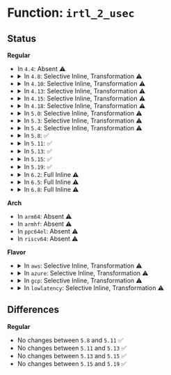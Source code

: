 # Function: <code>irtl_2_usec</code>

## Status
<b>Regular</b>
<ul>
<li>
In <code>4.4</code>: Absent ⚠️
</li>
<li>
<details>
<summary>In <code>4.8</code>: Selective Inline, Transformation ⚠️</summary>

**Collision:** Unique Static

**Inline:** Selective

**Transformation:** True

**Instances:**

```
In drivers/idle/intel_idle.c (ffffffff81758f83)
Location: drivers/idle/intel_idle.c:1186
Inline: True
```
**Symbols:**

```
ffffffff81758f83-ffffffff81758fb3: irtl_2_usec.part.0 (STB_LOCAL)
```
</details>
</li>
<li>
<details>
<summary>In <code>4.10</code>: Selective Inline, Transformation ⚠️</summary>

**Collision:** Unique Static

**Inline:** Selective

**Transformation:** True

**Instances:**

```
In drivers/idle/intel_idle.c (ffffffff81785553)
Location: drivers/idle/intel_idle.c:1198
Inline: True
```
**Symbols:**

```
ffffffff81785553-ffffffff81785583: irtl_2_usec.part.0 (STB_LOCAL)
```
</details>
</li>
<li>
<details>
<summary>In <code>4.13</code>: Selective Inline, Transformation ⚠️</summary>

**Collision:** Unique Static

**Inline:** Selective

**Transformation:** True

**Instances:**

```
In drivers/idle/intel_idle.c (ffffffff814f54b4)
Location: drivers/idle/intel_idle.c:1200
Inline: True
```
**Symbols:**

```
ffffffff814f54b4-ffffffff814f54e4: irtl_2_usec.part.0 (STB_LOCAL)
```
</details>
</li>
<li>
<details>
<summary>In <code>4.15</code>: Selective Inline, Transformation ⚠️</summary>

**Collision:** Unique Static

**Inline:** Selective

**Transformation:** True

**Instances:**

```
In drivers/idle/intel_idle.c (ffffffff81535d37)
Location: drivers/idle/intel_idle.c:1211
Inline: True
```
**Symbols:**

```
ffffffff81535d37-ffffffff81535d67: irtl_2_usec.part.0 (STB_LOCAL)
```
</details>
</li>
<li>
<details>
<summary>In <code>4.18</code>: Selective Inline, Transformation ⚠️</summary>

**Collision:** Unique Static

**Inline:** Selective

**Transformation:** True

**Instances:**

```
In drivers/idle/intel_idle.c (ffffffff8271ce16)
Location: drivers/idle/intel_idle.c:1211
Inline: True
Inline callers:
  - drivers/idle/intel_idle.c:intel_idle_init
  - drivers/idle/intel_idle.c:intel_idle_init
  - drivers/idle/intel_idle.c:intel_idle_init
  - drivers/idle/intel_idle.c:intel_idle_init
  - drivers/idle/intel_idle.c:intel_idle_init
Direct callers:
  - drivers/idle/intel_idle.c:intel_idle_init
  - drivers/idle/intel_idle.c:intel_idle_init
  - drivers/idle/intel_idle.c:intel_idle_init
  - drivers/idle/intel_idle.c:intel_idle_init
  - drivers/idle/intel_idle.c:intel_idle_init
```
**Symbols:**

```
ffffffff8156b8d8-ffffffff8156b908: irtl_2_usec.part.0 (STB_LOCAL)
```
</details>
</li>
<li>
<details>
<summary>In <code>5.0</code>: Selective Inline, Transformation ⚠️</summary>

**Collision:** Unique Static

**Inline:** Selective

**Transformation:** True

**Instances:**

```
In drivers/idle/intel_idle.c (ffffffff828d4e2c)
Location: drivers/idle/intel_idle.c:1208
Inline: True
Inline callers:
  - drivers/idle/intel_idle.c:intel_idle_init
  - drivers/idle/intel_idle.c:intel_idle_init
  - drivers/idle/intel_idle.c:intel_idle_init
  - drivers/idle/intel_idle.c:intel_idle_init
  - drivers/idle/intel_idle.c:intel_idle_init
Direct callers:
  - drivers/idle/intel_idle.c:intel_idle_init
  - drivers/idle/intel_idle.c:intel_idle_init
  - drivers/idle/intel_idle.c:intel_idle_init
  - drivers/idle/intel_idle.c:intel_idle_init
  - drivers/idle/intel_idle.c:intel_idle_init
```
**Symbols:**

```
ffffffff81583458-ffffffff81583488: irtl_2_usec.part.0 (STB_LOCAL)
```
</details>
</li>
<li>
<details>
<summary>In <code>5.3</code>: Selective Inline, Transformation ⚠️</summary>

**Collision:** Unique Static

**Inline:** Selective

**Transformation:** True

**Instances:**

```
In drivers/idle/intel_idle.c (ffffffff828eed40)
Location: drivers/idle/intel_idle.c:1197
Inline: True
Inline callers:
  - drivers/idle/intel_idle.c:intel_idle_cpuidle_driver_init
  - drivers/idle/intel_idle.c:intel_idle_cpuidle_driver_init
  - drivers/idle/intel_idle.c:intel_idle_cpuidle_driver_init
  - drivers/idle/intel_idle.c:intel_idle_cpuidle_driver_init
  - drivers/idle/intel_idle.c:intel_idle_cpuidle_driver_init
Direct callers:
  - drivers/idle/intel_idle.c:intel_idle_cpuidle_driver_init
  - drivers/idle/intel_idle.c:intel_idle_cpuidle_driver_init
  - drivers/idle/intel_idle.c:intel_idle_cpuidle_driver_init
  - drivers/idle/intel_idle.c:intel_idle_cpuidle_driver_init
  - drivers/idle/intel_idle.c:intel_idle_cpuidle_driver_init
```
**Symbols:**

```
ffffffff815b3ba7-ffffffff815b3bd7: irtl_2_usec.part.0 (STB_LOCAL)
```
</details>
</li>
<li>
<details>
<summary>In <code>5.4</code>: Selective Inline, Transformation ⚠️</summary>

**Collision:** Unique Static

**Inline:** Selective

**Transformation:** True

**Instances:**

```
In drivers/idle/intel_idle.c (ffffffff828f7ed4)
Location: drivers/idle/intel_idle.c:1197
Inline: True
Inline callers:
  - drivers/idle/intel_idle.c:intel_idle_cpuidle_driver_init
  - drivers/idle/intel_idle.c:intel_idle_cpuidle_driver_init
  - drivers/idle/intel_idle.c:intel_idle_cpuidle_driver_init
  - drivers/idle/intel_idle.c:intel_idle_cpuidle_driver_init
  - drivers/idle/intel_idle.c:intel_idle_cpuidle_driver_init
Direct callers:
  - drivers/idle/intel_idle.c:intel_idle_cpuidle_driver_init
  - drivers/idle/intel_idle.c:intel_idle_cpuidle_driver_init
  - drivers/idle/intel_idle.c:intel_idle_cpuidle_driver_init
  - drivers/idle/intel_idle.c:intel_idle_cpuidle_driver_init
  - drivers/idle/intel_idle.c:intel_idle_cpuidle_driver_init
```
**Symbols:**

```
ffffffff815d4de7-ffffffff815d4e17: irtl_2_usec.part.0 (STB_LOCAL)
```
</details>
</li>
<li>
<details>
<summary>In <code>5.8</code>: ✅</summary>

```c
long long unsigned int irtl_2_usec(long long unsigned int irtl);
```

**Collision:** Unique Static

**Inline:** No

**Transformation:** False

**Instances:**

```
In drivers/idle/intel_idle.c (ffffffff82d0eb89)
Location: drivers/idle/intel_idle.c:1319
Inline: False
Direct callers:
  - drivers/idle/intel_idle.c:bxt_idle_state_table_update
  - drivers/idle/intel_idle.c:bxt_idle_state_table_update
  - drivers/idle/intel_idle.c:bxt_idle_state_table_update
  - drivers/idle/intel_idle.c:bxt_idle_state_table_update
  - drivers/idle/intel_idle.c:bxt_idle_state_table_update
```
**Symbols:**

```
ffffffff82d0eb89-ffffffff82d0ebc0: irtl_2_usec (STB_LOCAL)
```
</details>
</li>
<li>
<details>
<summary>In <code>5.11</code>: ✅</summary>

```c
long long unsigned int irtl_2_usec(long long unsigned int irtl);
```

**Collision:** Unique Static

**Inline:** No

**Transformation:** False

**Instances:**

```
In drivers/idle/intel_idle.c (ffffffff82ffc593)
Location: drivers/idle/intel_idle.c:1381
Inline: False
Direct callers:
  - drivers/idle/intel_idle.c:bxt_idle_state_table_update
  - drivers/idle/intel_idle.c:bxt_idle_state_table_update
  - drivers/idle/intel_idle.c:bxt_idle_state_table_update
  - drivers/idle/intel_idle.c:bxt_idle_state_table_update
  - drivers/idle/intel_idle.c:bxt_idle_state_table_update
```
**Symbols:**

```
ffffffff82ffc593-ffffffff82ffc5ca: irtl_2_usec (STB_LOCAL)
```
</details>
</li>
<li>
<details>
<summary>In <code>5.13</code>: ✅</summary>

```c
long long unsigned int irtl_2_usec(long long unsigned int irtl);
```

**Collision:** Unique Static

**Inline:** No

**Transformation:** False

**Instances:**

```
In drivers/idle/intel_idle.c (ffffffff83207399)
Location: drivers/idle/intel_idle.c:1382
Inline: False
```
**Symbols:**

```
ffffffff83207399-ffffffff832073d0: irtl_2_usec (STB_LOCAL)
```
</details>
</li>
<li>
<details>
<summary>In <code>5.15</code>: ✅</summary>

```c
long long unsigned int irtl_2_usec(long long unsigned int irtl);
```

**Collision:** Unique Static

**Inline:** No

**Transformation:** False

**Instances:**

```
In drivers/idle/intel_idle.c (ffffffff832ef1d8)
Location: drivers/idle/intel_idle.c:1382
Inline: False
```
**Symbols:**

```
ffffffff832ef1d8-ffffffff832ef20f: irtl_2_usec (STB_LOCAL)
```
</details>
</li>
<li>
<details>
<summary>In <code>5.19</code>: ✅</summary>

```c
long long unsigned int irtl_2_usec(long long unsigned int irtl);
```

**Collision:** Unique Static

**Inline:** No

**Transformation:** False

**Instances:**

```
In drivers/idle/intel_idle.c (ffffffff834a71ef)
Location: drivers/idle/intel_idle.c:1587
Inline: False
```
**Symbols:**

```
ffffffff834a71ef-ffffffff834a7230: irtl_2_usec (STB_LOCAL)
```
</details>
</li>
<li>
<details>
<summary>In <code>6.2</code>: Full Inline ⚠️</summary>

**Collision:** Unique Static

**Inline:** Full

**Transformation:** False

**Instances:**

```
In drivers/idle/intel_idle.c (ffffffff83ede414)
Location: drivers/idle/intel_idle.c:1649
Inline: True
Inline callers:
  - drivers/idle/intel_idle.c:bxt_idle_state_table_update
  - drivers/idle/intel_idle.c:bxt_idle_state_table_update
  - drivers/idle/intel_idle.c:bxt_idle_state_table_update
  - drivers/idle/intel_idle.c:bxt_idle_state_table_update
  - drivers/idle/intel_idle.c:bxt_idle_state_table_update
```
</details>
</li>
<li>
<details>
<summary>In <code>6.5</code>: Full Inline ⚠️</summary>

**Collision:** Unique Static

**Inline:** Full

**Transformation:** False

**Instances:**

```
In drivers/idle/intel_idle.c (ffffffff83703f44)
Location: drivers/idle/intel_idle.c:1651
Inline: True
Inline callers:
  - drivers/idle/intel_idle.c:bxt_idle_state_table_update
  - drivers/idle/intel_idle.c:bxt_idle_state_table_update
  - drivers/idle/intel_idle.c:bxt_idle_state_table_update
  - drivers/idle/intel_idle.c:bxt_idle_state_table_update
  - drivers/idle/intel_idle.c:bxt_idle_state_table_update
```
</details>
</li>
<li>
<details>
<summary>In <code>6.8</code>: Full Inline ⚠️</summary>

**Collision:** Unique Static

**Inline:** Full

**Transformation:** False

**Instances:**

```
In drivers/idle/intel_idle.c (ffffffff83937554)
Location: drivers/idle/intel_idle.c:1760
Inline: True
Inline callers:
  - drivers/idle/intel_idle.c:bxt_idle_state_table_update
  - drivers/idle/intel_idle.c:bxt_idle_state_table_update
  - drivers/idle/intel_idle.c:bxt_idle_state_table_update
  - drivers/idle/intel_idle.c:bxt_idle_state_table_update
  - drivers/idle/intel_idle.c:bxt_idle_state_table_update
```
</details>
</li>
</ul>
<b>Arch</b>
<ul>
<li>
In <code>arm64</code>: Absent ⚠️
</li>
<li>
In <code>armhf</code>: Absent ⚠️
</li>
<li>
In <code>ppc64el</code>: Absent ⚠️
</li>
<li>
In <code>riscv64</code>: Absent ⚠️
</li>
</ul>
<b>Flavor</b>
<ul>
<li>
<details>
<summary>In <code>aws</code>: Selective Inline, Transformation ⚠️</summary>

**Collision:** Unique Static

**Inline:** Selective

**Transformation:** True

**Instances:**

```
In drivers/idle/intel_idle.c (ffffffff828e0c40)
Location: drivers/idle/intel_idle.c:1197
Inline: True
Inline callers:
  - drivers/idle/intel_idle.c:intel_idle_cpuidle_driver_init
  - drivers/idle/intel_idle.c:intel_idle_cpuidle_driver_init
  - drivers/idle/intel_idle.c:intel_idle_cpuidle_driver_init
  - drivers/idle/intel_idle.c:intel_idle_cpuidle_driver_init
  - drivers/idle/intel_idle.c:intel_idle_cpuidle_driver_init
Direct callers:
  - drivers/idle/intel_idle.c:intel_idle_cpuidle_driver_init
  - drivers/idle/intel_idle.c:intel_idle_cpuidle_driver_init
  - drivers/idle/intel_idle.c:intel_idle_cpuidle_driver_init
  - drivers/idle/intel_idle.c:intel_idle_cpuidle_driver_init
  - drivers/idle/intel_idle.c:intel_idle_cpuidle_driver_init
```
**Symbols:**

```
ffffffff815c8b37-ffffffff815c8b67: irtl_2_usec.part.0 (STB_LOCAL)
```
</details>
</li>
<li>
<details>
<summary>In <code>azure</code>: Selective Inline, Transformation ⚠️</summary>

**Collision:** Unique Static

**Inline:** Selective

**Transformation:** True

**Instances:**

```
In drivers/idle/intel_idle.c (ffffffff828d9156)
Location: drivers/idle/intel_idle.c:1197
Inline: True
Inline callers:
  - drivers/idle/intel_idle.c:intel_idle_cpuidle_driver_init
  - drivers/idle/intel_idle.c:intel_idle_cpuidle_driver_init
  - drivers/idle/intel_idle.c:intel_idle_cpuidle_driver_init
  - drivers/idle/intel_idle.c:intel_idle_cpuidle_driver_init
  - drivers/idle/intel_idle.c:intel_idle_cpuidle_driver_init
Direct callers:
  - drivers/idle/intel_idle.c:intel_idle_cpuidle_driver_init
  - drivers/idle/intel_idle.c:intel_idle_cpuidle_driver_init
  - drivers/idle/intel_idle.c:intel_idle_cpuidle_driver_init
  - drivers/idle/intel_idle.c:intel_idle_cpuidle_driver_init
  - drivers/idle/intel_idle.c:intel_idle_cpuidle_driver_init
```
**Symbols:**

```
ffffffff815b1d1d-ffffffff815b1d4d: irtl_2_usec.part.0 (STB_LOCAL)
```
</details>
</li>
<li>
<details>
<summary>In <code>gcp</code>: Selective Inline, Transformation ⚠️</summary>

**Collision:** Unique Static

**Inline:** Selective

**Transformation:** True

**Instances:**

```
In drivers/idle/intel_idle.c (ffffffff828f3ad0)
Location: drivers/idle/intel_idle.c:1197
Inline: True
Inline callers:
  - drivers/idle/intel_idle.c:intel_idle_cpuidle_driver_init
  - drivers/idle/intel_idle.c:intel_idle_cpuidle_driver_init
  - drivers/idle/intel_idle.c:intel_idle_cpuidle_driver_init
  - drivers/idle/intel_idle.c:intel_idle_cpuidle_driver_init
  - drivers/idle/intel_idle.c:intel_idle_cpuidle_driver_init
Direct callers:
  - drivers/idle/intel_idle.c:intel_idle_cpuidle_driver_init
  - drivers/idle/intel_idle.c:intel_idle_cpuidle_driver_init
  - drivers/idle/intel_idle.c:intel_idle_cpuidle_driver_init
  - drivers/idle/intel_idle.c:intel_idle_cpuidle_driver_init
  - drivers/idle/intel_idle.c:intel_idle_cpuidle_driver_init
```
**Symbols:**

```
ffffffff815c90c7-ffffffff815c90f7: irtl_2_usec.part.0 (STB_LOCAL)
```
</details>
</li>
<li>
<details>
<summary>In <code>lowlatency</code>: Selective Inline, Transformation ⚠️</summary>

**Collision:** Unique Static

**Inline:** Selective

**Transformation:** True

**Instances:**

```
In drivers/idle/intel_idle.c (ffffffff828f8f28)
Location: drivers/idle/intel_idle.c:1197
Inline: True
Inline callers:
  - drivers/idle/intel_idle.c:intel_idle_cpuidle_driver_init
  - drivers/idle/intel_idle.c:intel_idle_cpuidle_driver_init
  - drivers/idle/intel_idle.c:intel_idle_cpuidle_driver_init
  - drivers/idle/intel_idle.c:intel_idle_cpuidle_driver_init
  - drivers/idle/intel_idle.c:intel_idle_cpuidle_driver_init
Direct callers:
  - drivers/idle/intel_idle.c:intel_idle_cpuidle_driver_init
  - drivers/idle/intel_idle.c:intel_idle_cpuidle_driver_init
  - drivers/idle/intel_idle.c:intel_idle_cpuidle_driver_init
  - drivers/idle/intel_idle.c:intel_idle_cpuidle_driver_init
  - drivers/idle/intel_idle.c:intel_idle_cpuidle_driver_init
```
**Symbols:**

```
ffffffff815e2f27-ffffffff815e2f57: irtl_2_usec.part.0 (STB_LOCAL)
```
</details>
</li>
</ul>

## Differences
<b>Regular</b>
<ul>
<li>
No changes between <code>5.8</code> and <code>5.11</code> ✅
</li>
<li>
No changes between <code>5.11</code> and <code>5.13</code> ✅
</li>
<li>
No changes between <code>5.13</code> and <code>5.15</code> ✅
</li>
<li>
No changes between <code>5.15</code> and <code>5.19</code> ✅
</li>
</ul>
